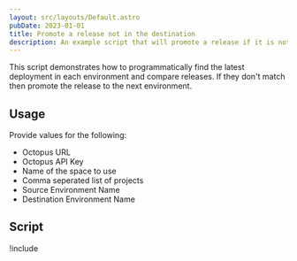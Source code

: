 ```yaml
---
layout: src/layouts/Default.astro
pubDate: 2023-01-01
title: Promote a release not in the destination
description: An example script that will promote a release if it is not in the destination.
---
```


This script demonstrates how to programmatically find the latest deployment in each environment and compare releases.  If they don't match then promote the release to the next environment.

## Usage

Provide values for the following:

- Octopus URL
- Octopus API Key
- Name of the space to use
- Comma seperated list of projects
- Source Environment Name
- Destination Environment Name

## Script

!include <promote-releases-not-in-destination>